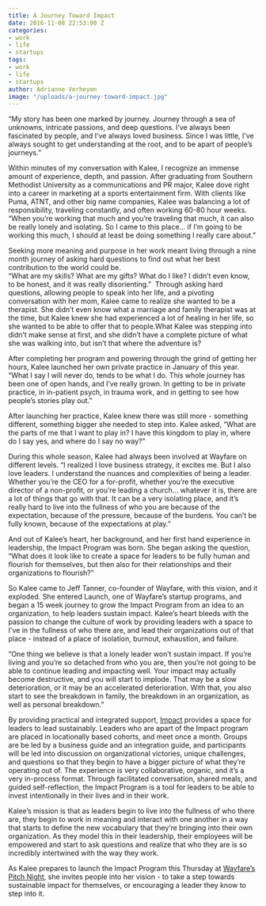 ```yaml
---
title: A Journey Toward Impact
date: 2016-11-08 22:53:00 Z
categories:
- work
- life
- startups
tags:
- work
- life
- startups
author: Adrianne Verheyen
image: "/uploads/a-journey-toward-impact.jpg"
---
```


“My story has been one marked by journey. Journey through a sea of unknowns, intricate passions, and deep questions. I’ve always been fascinated by people, and I’ve always loved business. Since I was little, I’ve always sought to get understanding at the root, and to be apart of people’s journeys.” 

Within minutes of my conversation with Kalee, I recognize an immense amount of experience, depth, and passion. After graduating from Southern Methodist University as a communications and PR major, Kalee dove right into a career in marketing at a sports entertainment firm. With clients like Puma, ATNT, and other big name companies, Kalee was balancing a lot of responsibility, traveling constantly, and often working 60-80 hour weeks. 
“When you’re working that much and you’re traveling that much, it can also be really lonely and isolating. So I came to this place… if I’m going to be working this much, I should at least be doing something I really care about.”

Seeking more meaning and purpose in her work meant living through a nine month journey of asking hard questions to find out what her best contribution to the world could be.  
“What are my skills? What are my gifts? What do I like? I didn’t even know, to be honest, and it was really disorienting.” 
Through asking hard questions, allowing people to speak into her life, and a pivoting conversation with her mom, Kalee came to realize she wanted to be a therapist. She didn’t even know what a marriage and family therapist was at the time, but Kalee knew she had experienced a lot of healing in her life, so she wanted to be able to offer that to people.What Kalee was stepping into didn’t make sense at first, and she didn’t have a complete picture of what she was walking into, but isn’t that where the adventure is? 

After completing her program and powering through the grind of getting her hours, Kalee launched her own private practice in January of this year. “What I say I will never do, tends to be what I do. This whole journey has been one of open hands, and I’ve really grown. In getting to be in private practice, in in-patient psych, in trauma work, and in getting to see how people’s stories play out.”

After launching her practice, Kalee knew there was still more - something different, something bigger she needed to step into. Kalee asked, “What are the parts of me that I want to play in? I have this kingdom to play in, where do I say yes, and where do I say no way?” 

During this whole season, Kalee had always been involved at Wayfare on different levels. “I realized I love business strategy, it excites me. But I also love leaders. I understand the nuances and complexities of being a leader. Whether you’re the CEO for a for-profit, whether you’re the executive director of a non-profit, or you’re leading a church… whatever it is, there are a lot of things that go with that. It can be a very isolating place, and it’s really  hard to live into the fullness of who you are because of the expectation, because of the pressure, because of the burdens. You can’t be fully known, because of the expectations at play.”

And out of Kalee’s heart, her background, and her first hand experience in leadership, the Impact Program was born. She began asking the question, “What does it look like to create a space for leaders to be fully human and flourish for themselves, but then also for their relationships and their organizations to flourish?”  

So Kalee came to Jeff Tanner, co-founder of Wayfare, with this vision, and it exploded. She entered Launch, one of Wayfare’s startup programs, and began a 15 week journey to grow the Impact Program from an idea to an organization, to help leaders sustain impact. Kalee’s heart bleeds with the passion to change the culture of work by providing leaders with a space to I've in the fullness of who there are, and lead their organizations out of that place - instead of a place of isolation, burnout, exhaustion, and failure. 

“One thing we believe is that a lonely leader won’t sustain impact. If you’re living and you’re so detached from who you are, then you’re not going to be able to continue leading and impacting well. Your impact may actually become destructive, and you will start to implode. That may be a slow deterioration, or it may be an accelerated deterioration. With that, you also start to see the breakdown in family, the breakdown in an organization, as well as personal breakdown.”

By providing practical and integrated support, [Impact](http://wayfare.io/startups/) provides a space for leaders to lead sustainably. Leaders who are apart of the Impact program are placed in locationally based cohorts, and meet once a month. Groups are be led by a business guide and an integration guide, and participants will be led into discussion on organizational victories, unique challenges, and questions so that they begin to have a bigger picture of what they’re operating out of. The experience is very collaborative, organic, and it’s a very in-process format. Through facilitated conversation, shared meals, and guided self-reflection, the Impact Program is a tool for leaders to be able to invest intentionally in their lives and in their work.

Kalee’s mission is that as leaders begin to live into the fullness of who there are, they begin to work in meaning and interact with one another in a way that starts to define the new vocabulary that they’re bringing into their own organization. As they model this in their leadership, their employees will be empowered and start to ask questions and realize that who they are is so incredibly intertwined with the way they work. 

As Kalee prepares to launch the Impact Program this Thursday at [Wayfare’s Pitch Night](https://wayfare.ticketleap.com/wayfare-labs-pitch-night/), she invites people into her vision - to take a step towards sustainable impact for themselves, or encouraging a leader they know to step into it.
